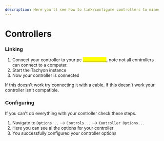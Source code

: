 ```yaml
---
description: Here you'll see how to link/configure controllers to minecraft
---
```


# Controllers

### Linking

1. Connect your controller to your pc <mark style="color:yellow;"></mark> [<mark style="color:yellow;">instructions</mark>](https://www.howtogeek.com/404325/how-to-connect-any-console-game-controller-to-a-windows-pc-or-mac/), note not all controllers can connect to a computer.
2. Start the Tachyon instance
3. Now your controller is connected

If this doesn't work try connecting it with a cable. If this doesn't work your controller isn't compatible.

### Configuring

If you can't do everything with your controller check these steps.

1. Navigate to `Options...` --> `Controls...` --> `Controller Options...`
2. Here you can see al the options for your controller
3. You successfully configured your controller options
